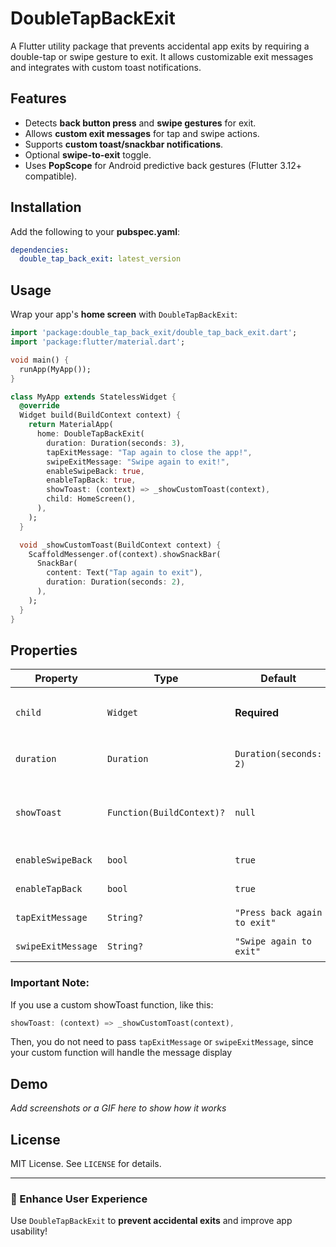 # DoubleTapBackExit

A Flutter utility package that prevents accidental app exits by requiring a double-tap or swipe gesture to exit. It allows customizable exit messages and integrates with custom toast notifications.

## Features

- Detects **back button press** and **swipe gestures** for exit.
- Allows **custom exit messages** for tap and swipe actions.
- Supports **custom toast/snackbar notifications**.
- Optional **swipe-to-exit** toggle.
- Uses **PopScope** for Android predictive back gestures (Flutter 3.12+ compatible).

## Installation

Add the following to your **pubspec.yaml**:

```yaml
dependencies:
  double_tap_back_exit: latest_version
```

## Usage

Wrap your app's **home screen** with `DoubleTapBackExit`:

```dart
import 'package:double_tap_back_exit/double_tap_back_exit.dart';
import 'package:flutter/material.dart';

void main() {
  runApp(MyApp());
}

class MyApp extends StatelessWidget {
  @override
  Widget build(BuildContext context) {
    return MaterialApp(
      home: DoubleTapBackExit(
        duration: Duration(seconds: 3),
        tapExitMessage: "Tap again to close the app!",
        swipeExitMessage: "Swipe again to exit!",
        enableSwipeBack: true,
        enableTapBack: true,
        showToast: (context) => _showCustomToast(context),
        child: HomeScreen(),
      ),
    );
  }

  void _showCustomToast(BuildContext context) {
    ScaffoldMessenger.of(context).showSnackBar(
      SnackBar(
        content: Text("Tap again to exit"),
        duration: Duration(seconds: 2),
      ),
    );
  }
}
```

## Properties

| Property           | Type                      | Default                      | Description                                                            |
| ------------------ | ------------------------- | ---------------------------- | ---------------------------------------------------------------------- |
| `child`            | `Widget`                  | **Required**                 | The main widget wrapped inside `DoubleTapBackExit` (e.g., `HomeScreen`).  |
| `duration`         | `Duration`                | `Duration(seconds: 2)`       | Time interval for double-tap/swipe detection.                          |
| `showToast`        | `Function(BuildContext)?` | `null`                       | Custom toast/snackbar function. If `null`, a default Snackbar is used. |
| `enableSwipeBack`  | `bool`                    | `true`                       | Enables/disables swipe-to-exit.                                        |
| `enableTapBack`    | `bool`                    | `true`                       | Enables/disables tap-to-exit.                                          |
| `tapExitMessage`   | `String?`                 | `"Press back again to exit"` | Custom message for tap exit.                                           |
| `swipeExitMessage` | `String?`                 | `"Swipe again to exit"`      | Custom message for swipe exit.                                         |

### Important Note:
If you use a custom showToast function, like this:

```dart
showToast: (context) => _showCustomToast(context),

```
Then, you do not need to pass `tapExitMessage` or `swipeExitMessage`, since your custom function will handle the message display

## Demo

*Add screenshots or a GIF here to show how it works*

## License

MIT License. See `LICENSE` for details.

---

### 🚀 Enhance User Experience

Use `DoubleTapBackExit` to **prevent accidental exits** and improve app usability!

